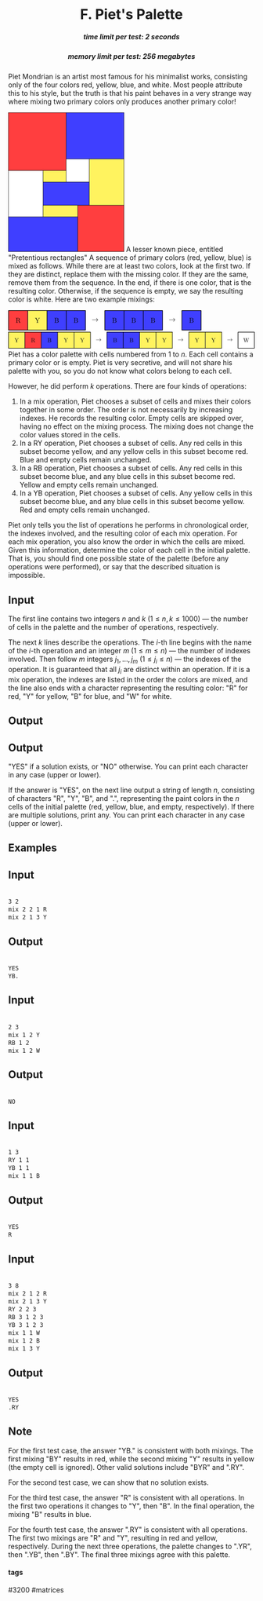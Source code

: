 <h1 style='text-align: center;'> F. Piet's Palette</h1>

<h5 style='text-align: center;'>time limit per test: 2 seconds</h5>
<h5 style='text-align: center;'>memory limit per test: 256 megabytes</h5>

Piet Mondrian is an artist most famous for his minimalist works, consisting only of the four colors red, yellow, blue, and white. Most people attribute this to his style, but the truth is that his paint behaves in a very strange way where mixing two primary colors only produces another primary color!

 ![](images/3af3793868336bdf970c98194b7c689683d0dd31.png) A lesser known piece, entitled "Pretentious rectangles" A sequence of primary colors (red, yellow, blue) is mixed as follows. While there are at least two colors, look at the first two. If they are distinct, replace them with the missing color. If they are the same, remove them from the sequence. In the end, if there is one color, that is the resulting color. Otherwise, if the sequence is empty, we say the resulting color is white. Here are two example mixings:

 ![](images/948530fff451cb13e7e5c7a247351601acf3142e.png)     ![](images/bca3db1e6223b5454e68e2faab650409a69b97bc.png) Piet has a color palette with cells numbered from $1$ to $n$. Each cell contains a primary color or is empty. Piet is very secretive, and will not share his palette with you, so you do not know what colors belong to each cell.

However, he did perform $k$ operations. There are four kinds of operations: 

1. In a mix operation, Piet chooses a subset of cells and mixes their colors together in some order. The order is not necessarily by increasing indexes. He records the resulting color. Empty cells are skipped over, having no effect on the mixing process. The mixing does not change the color values stored in the cells.
2. In a RY operation, Piet chooses a subset of cells. Any red cells in this subset become yellow, and any yellow cells in this subset become red. Blue and empty cells remain unchanged.
3. In a RB operation, Piet chooses a subset of cells. Any red cells in this subset become blue, and any blue cells in this subset become red. Yellow and empty cells remain unchanged.
4. In a YB operation, Piet chooses a subset of cells. Any yellow cells in this subset become blue, and any blue cells in this subset become yellow. Red and empty cells remain unchanged.

Piet only tells you the list of operations he performs in chronological order, the indexes involved, and the resulting color of each mix operation. For each mix operation, you also know the order in which the cells are mixed. Given this information, determine the color of each cell in the initial palette. That is, you should find one possible state of the palette (before any operations were performed), or say that the described situation is impossible.

## Input

The first line contains two integers $n$ and $k$ ($1\le n,k\le 1000$) — the number of cells in the palette and the number of operations, respectively.

The next $k$ lines describe the operations. The $i$-th line begins with the name of the $i$-th operation and an integer $m$ ($1\le m\le n$) — the number of indexes involved. Then follow $m$ integers $j_1,\ldots,j_m$ ($1\le j_i\le n$) — the indexes of the operation. It is guaranteed that all $j_i$ are distinct within an operation. If it is a mix operation, the indexes are listed in the order the colors are mixed, and the line also ends with a character representing the resulting color: "R" for red, "Y" for yellow, "B" for blue, and "W" for white.

## Output

## Output

 "YES" if a solution exists, or "NO" otherwise. You can print each character in any case (upper or lower).

If the answer is "YES", on the next line output a string of length $n$, consisting of characters "R", "Y", "B", and ".", representing the paint colors in the $n$ cells of the initial palette (red, yellow, blue, and empty, respectively). If there are multiple solutions, print any. You can print each character in any case (upper or lower).

## Examples

## Input


```

3 2
mix 2 2 1 R
mix 2 1 3 Y

```
## Output


```

YES
YB.

```
## Input


```

2 3
mix 1 2 Y
RB 1 2
mix 1 2 W

```
## Output


```

NO

```
## Input


```

1 3
RY 1 1
YB 1 1
mix 1 1 B

```
## Output


```

YES
R

```
## Input


```

3 8
mix 2 1 2 R
mix 2 1 3 Y
RY 2 2 3
RB 3 1 2 3
YB 3 1 2 3
mix 1 1 W
mix 1 2 B
mix 1 3 Y

```
## Output


```

YES
.RY

```
## Note

For the first test case, the answer "YB." is consistent with both mixings. The first mixing "BY" results in red, while the second mixing "Y" results in yellow (the empty cell is ignored). Other valid solutions include "BYR" and ".RY".

For the second test case, we can show that no solution exists.

For the third test case, the answer "R" is consistent with all operations. In the first two operations it changes to "Y", then "B". In the final operation, the mixing "B" results in blue.

For the fourth test case, the answer ".RY" is consistent with all operations. The first two mixings are "R" and "Y", resulting in red and yellow, respectively. During the next three operations, the palette changes to ".YR", then ".YB", then ".BY". The final three mixings agree with this palette.



#### tags 

#3200 #matrices 